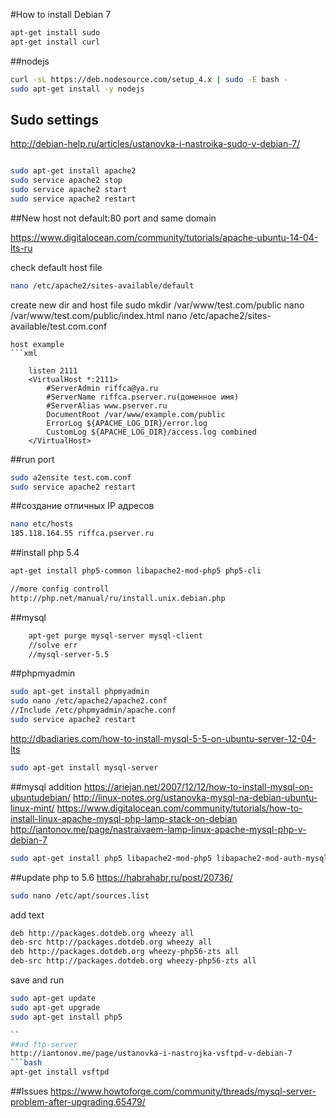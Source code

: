 #How to install Debian 7

```bash
apt-get install sudo
apt-get install curl

```

##nodejs
```bash
curl -sL https://deb.nodesource.com/setup_4.x | sudo -E bash -
sudo apt-get install -y nodejs
```

## Sudo settings
http://debian-help.ru/articles/ustanovka-i-nastroika-sudo-v-debian-7/


```bash

sudo apt-get install apache2
sudo service apache2 stop
sudo service apache2 start
sudo service apache2 restart
```

##New host not default:80 port and same domain

https://www.digitalocean.com/community/tutorials/apache-ubuntu-14-04-lts-ru

check default host file

```bash
nano /etc/apache2/sites-available/default
```
create new dir and host file
sudo mkdir /var/www/test.com/public
nano /var/www/test.com/public/index.html
nano /etc/apache2/sites-available/test.com.conf
```
host example
```xml

	listen 2111
	<VirtualHost *:2111>
	    #ServerAdmin riffca@ya.ru
	    #ServerName riffca.pserver.ru(доменное имя)
	    #ServerAlias www.pserver.ru
	    DocumentRoot /var/www/example.com/public
	    ErrorLog ${APACHE_LOG_DIR}/error.log
	    CustomLog ${APACHE_LOG_DIR}/access.log combined
	</VirtualHost>

```

##run port

```bash
sudo a2ensite test.com.conf
sudo service apache2 restart
```
##создание отличных IP адресов

```bash
nano etc/hosts
185.118.164.55 riffca.pserver.ru
```
##install php 5.4

```bash
apt-get install php5-common libapache2-mod-php5 php5-cli

//more config controll
http://php.net/manual/ru/install.unix.debian.php

```
##mysql

```bash
	apt-get purge mysql-server mysql-client
	//solve err
	//mysql-server-5.5
```
##phpmyadmin
```bash
sudo apt-get install phpmyadmin
sudo nano /etc/apache2/apache2.conf
//Include /etc/phpmyadmin/apache.conf
sudo service apache2 restart

```

http://dbadiaries.com/how-to-install-mysql-5-5-on-ubuntu-server-12-04-lts

```bash
sudo apt-get install mysql-server
```

##mysql addition
https://ariejan.net/2007/12/12/how-to-install-mysql-on-ubuntudebian/
http://linux-notes.org/ustanovka-mysql-na-debian-ubuntu-linux-mint/
https://www.digitalocean.com/community/tutorials/how-to-install-linux-apache-mysql-php-lamp-stack-on-debian
http://iantonov.me/page/nastraivaem-lamp-linux-apache-mysql-php-v-debian-7
```bash
sudo apt-get install php5 libapache2-mod-php5 libapache2-mod-auth-mysql php5-mysql php-image-graph imagemagick
```
##update php to 5.6
https://habrahabr.ru/post/20736/

```bash
sudo nano /etc/apt/sources.list
```
add text

```bash
deb http://packages.dotdeb.org wheezy all
deb-src http://packages.dotdeb.org wheezy all
deb http://packages.dotdeb.org wheezy-php56-zts all
deb-src http://packages.dotdeb.org wheezy-php56-zts all

```
save and run

```bash
sudo apt-get update
sudo apt-get upgrade
sudo apt-get install php5 

``
##ad ftp-server
http://iantonov.me/page/ustanovka-i-nastrojka-vsftpd-v-debian-7
```bash
apt-get install vsftpd

```

##Issues
https://www.howtoforge.com/community/threads/mysql-server-problem-after-upgrading.65479/